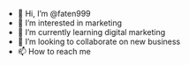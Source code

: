 - 👋 Hi, I’m @faten999
- 👀 I’m interested in marketing 
- 🌱 I’m currently learning digital marketing 
- 💞️ I’m looking to collaborate on new business 
- 📫 How to reach me 

<!---
faten999/faten999 is a ✨ special ✨ repository because its `README.md` (this file) appears on your GitHub profile.
You can click the Preview link to take a look at your changes.
--->
